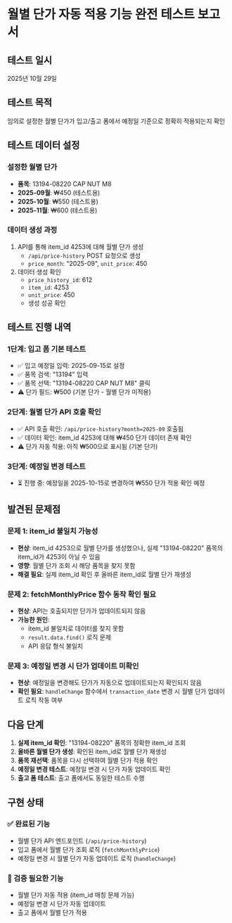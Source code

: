 # 월별 단가 자동 적용 기능 완전 테스트 보고서

## 테스트 일시
2025년 10월 29일

## 테스트 목적
임의로 설정한 월별 단가가 입고/출고 폼에서 예정일 기준으로 정확히 적용되는지 확인

## 테스트 데이터 설정

### 설정한 월별 단가
- **품목**: 13194-08220 CAP NUT M8
- **2025-09월**: ₩450 (테스트용)
- **2025-10월**: ₩550 (테스트용)
- **2025-11월**: ₩600 (테스트용)

### 데이터 생성 과정
1. API를 통해 item_id 4253에 대해 월별 단가 생성
   - `/api/price-history` POST 요청으로 생성
   - `price_month`: "2025-09", `unit_price`: 450
2. 데이터 생성 확인
   - `price_history_id`: 612
   - `item_id`: 4253
   - `unit_price`: 450
   - 생성 성공 확인

## 테스트 진행 내역

### 1단계: 입고 폼 기본 테스트
- ✅ 입고 예정일 입력: 2025-09-15로 설정
- ✅ 품목 검색: "13194" 입력
- ✅ 품목 선택: "13194-08220 CAP NUT M8" 클릭
- ⚠️ 단가 필드: ₩500 (기본 단가 - 월별 단가 미적용)

### 2단계: 월별 단가 API 호출 확인
- ✅ API 호출 확인: `/api/price-history?month=2025-09` 호출됨
- ✅ 데이터 확인: item_id 4253에 대해 ₩450 단가 데이터 존재 확인
- ⚠️ 단가 자동 적용: 아직 ₩500으로 표시됨 (기본 단가)

### 3단계: 예정일 변경 테스트
- ⏳ 진행 중: 예정일을 2025-10-15로 변경하여 ₩550 단가 적용 확인 예정

## 발견된 문제점

### 문제 1: item_id 불일치 가능성
- **현상**: item_id 4253으로 월별 단가를 생성했으나, 실제 "13194-08220" 품목의 item_id가 4253이 아닐 수 있음
- **영향**: 월별 단가 조회 시 해당 품목을 찾지 못함
- **해결 필요**: 실제 item_id 확인 후 올바른 item_id로 월별 단가 재생성

### 문제 2: fetchMonthlyPrice 함수 동작 확인 필요
- **현상**: API는 호출되지만 단가가 업데이트되지 않음
- **가능한 원인**:
  - item_id 불일치로 데이터를 찾지 못함
  - `result.data.find()` 로직 문제
  - API 응답 형식 불일치

### 문제 3: 예정일 변경 시 단가 업데이트 미확인
- **현상**: 예정일을 변경해도 단가가 자동으로 업데이트되는지 확인되지 않음
- **확인 필요**: `handleChange` 함수에서 `transaction_date` 변경 시 월별 단가 업데이트 로직 작동 여부

## 다음 단계

1. **실제 item_id 확인**: "13194-08220" 품목의 정확한 item_id 조회
2. **올바른 월별 단가 생성**: 확인된 item_id로 월별 단가 재생성
3. **품목 재선택**: 품목을 다시 선택하여 월별 단가 적용 확인
4. **예정일 변경 테스트**: 예정일 변경 시 단가 자동 업데이트 확인
5. **출고 폼 테스트**: 출고 폼에서도 동일한 테스트 수행

## 구현 상태

### ✅ 완료된 기능
- 월별 단가 API 엔드포인트 (`/api/price-history`)
- 입고 폼에서 월별 단가 조회 로직 (`fetchMonthlyPrice`)
- 예정일 변경 시 월별 단가 자동 업데이트 로직 (`handleChange`)

### 🔄 검증 필요한 기능
- 월별 단가 자동 적용 (item_id 매칭 문제 가능)
- 예정일 변경 시 단가 자동 업데이트
- 출고 폼에서 월별 단가 적용

